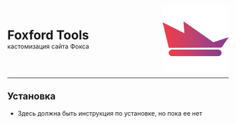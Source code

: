 
<div style="display: flex; align-items: center; justify-content: space-between;">
    <div>
        <h1 style = "border: none; margin: 0;">Foxford Tools</h1>
        <span>кастомизация сайта Фокса</span>
    </div>
    <img src="./assets/images/round.png" style="max-width: 150px"></img>
</div>
<hr>
<h2 style = "border: none;">Установка</h2>
<ul>
    <li>Здесь должна быть инструкция по установке, но пока ее нет</li>
</ul>